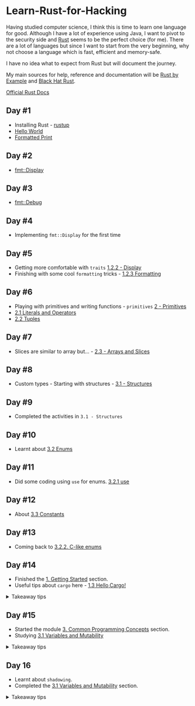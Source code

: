 # Learn-Rust-for-Hacking
Having studied computer science, I think this is time to learn one language for good. Although I have a lot of experience using Java, I want to pivot to the security side and [Rust](https://www.rust-lang.org/) seems to be the perfect choice (for me). There are a lot of languages but since I want to start from the very beginning, why not choose a language which is fast, efficient and memory-safe.

I have no idea what to expect from Rust but will document the journey.

My main sources for help, reference and documentation will be [Rust by Example](https://doc.rust-lang.org/rust-by-example/) and [Black Hat Rust](https://kerkour.com/black-hat-rust).

[Official Rust Docs](https://doc.rust-lang.org/std/)

## Day #1
- Installing Rust - [rustup](https://rustup.rs/)
- [Hello World](https://doc.rust-lang.org/rust-by-example/hello.html)
- [Formatted Print](https://doc.rust-lang.org/rust-by-example/hello/print.html)

## Day #2
- [fmt::Display](https://doc.rust-lang.org/rust-by-example/hello/print/print_display/testcase_list.html)

## Day #3
- [fmt::Debug](https://doc.rust-lang.org/rust-by-example/hello/print/print_debug.html)

## Day #4
- Implementing `fmt::Display` for the first time

## Day #5
- Getting more comfortable with `traits` [1.2.2 - Display](https://doc.rust-lang.org/rust-by-example/hello/print/print_display.html)
- Finishing with some cool `formatting` tricks - [1.2.3 Formatting](https://doc.rust-lang.org/rust-by-example/hello/print/fmt.html)

## Day #6
- Playing with primitives and writing functions - `primitives` [2 - Primitives](https://doc.rust-lang.org/rust-by-example/primitives.html)
- [2.1 Literals and Operators](https://doc.rust-lang.org/rust-by-example/primitives/literals.html)
- [2.2 Tuples](https://doc.rust-lang.org/rust-by-example/primitives/tuples.html)

## Day #7
- Slices are similar to array but... - [2.3 - Arrays and Slices](https://doc.rust-lang.org/rust-by-example/primitives/array.html)

## Day #8
- Custom types - Starting with structures - [3.1 - Structures](https://doc.rust-lang.org/rust-by-example/custom_types/structs.html)

## Day #9
- Completed the activities in `3.1 - Structures`

## Day #10
- Learnt about [3.2 Enums](https://doc.rust-lang.org/rust-by-example/custom_types/enum.html)

## Day #11
- Did some coding using ```use``` for enums. [3.2.1 use](https://doc.rust-lang.org/stable/rust-by-example/custom_types/enum/enum_use.html)

## Day #12
- About [3.3 Constants](https://doc.rust-lang.org/rust-by-example/custom_types/constants.html)

## Day #13
- Coming back to [3.2.2. C-like enums](https://doc.rust-lang.org/rust-by-example/custom_types/enum/c_like.html)

## Day #14
- Finished the [1. Getting Started](https://doc.rust-lang.org/book/ch01-00-getting-started.html) section.
- Useful tips about `cargo` here - [1.3 Hello,Cargo!](https://doc.rust-lang.org/book/ch01-03-hello-cargo.html)

<details>
  
<summary>Takeaway tips</summary>

- We can create a project using `cargo new`.
- We can build a project using `cargo build`.
- We can build and run a project in one step using `cargo run`.
- We can build a project without producing a binary to check for errors using `cargo check`.
- Instead of saving the result of the build in the same directory as our code, Cargo stores it in the `target/debug` directory.
</details>

## Day #15

- Started the module [3. Common Programming Concepts](https://doc.rust-lang.org/book/ch03-00-common-programming-concepts.html) section.
- Studying [3.1 Variables and Mutability](https://doc.rust-lang.org/book/ch03-01-variables-and-mutability.html)

<details>
  
<summary>Takeaway tips</summary>

- Variable is immutable by default.
- However we can use `mut` to make a variable mutable.
- Constants aren’t just immutable by default—they’re always immutable.
- Constants are valid for the entire time a program runs, within the scope in which they were declared. 
</details>

## Day 16

- Learnt about `shadowing`.
- Completed the [3.1 Variables and Mutability](https://doc.rust-lang.org/book/ch03-01-variables-and-mutability.html) section.

<details>

<summary>Takeaway tips</summary>

- Difference between `mut` and `shadowing` is that because we’re effectively creating a new variable when we use the `let` keyword again.
- First variable is shadowed by the second, which means that the second variable is what the compiler will see when you use the name of the variable.

</details>